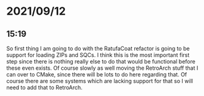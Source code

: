 # 2021/09/12

## 15:19

So first thing I am going to do with the RatufaCoat refactor is going to be
support for loading ZIPs and SQCs. I think this is the most important first
step since there is nothing really else to do that would be functional
before these even exists. Of course slowly as well moving the RetroArch
stuff that I can over to CMake, since there will be lots to do here regarding
that. Of course there are some systems which are lacking support for that so
I will need to add that to RetroArch.
